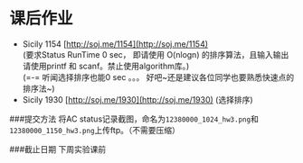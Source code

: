 # 课后作业

+ Sicily 1154 [http://soj.me/1154](http://soj.me/1154)   
  (要求Status RunTime 0 sec， 即请使用 O(nlogn) 的排序算法，且输入输出请使用printf 和 scanf。禁止使用algorithm库。)  
  (=-= 听闻选择排序也能0 sec 。。。 好吧~还是建议各位同学也要熟悉快速点的排序法~)
+ Sicily 1930 [http://soj.me/1930](http://soj.me/1930)    (选择排序)

###提交方法
将AC status记录截图，命名为`12380000_1024_hw3.png`和`12380000_1150_hw3.png`上传ftp。（不需要压缩）  


###截止日期
下周实验课前
